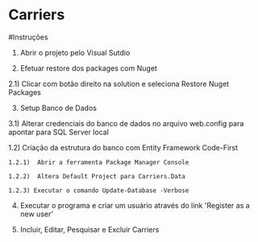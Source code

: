 # Carriers

#Instruções

1) Abrir o projeto pelo Visual Sutdio

2) Efetuar restore dos packages com Nuget

  2.1) Clicar com botão direito na solution e seleciona Restore Nuget Packages
  
3) Setup Banco de Dados

  3.1) Alterar credenciais do banco de dados no arquivo web.config para apontar para SQL Server local
  
  1.2) Criação da estrutura do banco com Entity Framework Code-First
    
    1.2.1)  Abrir a ferramenta Package Manager Console
    
    1.2.2)  Altera Default Project para Carriers.Data
    
    1.2.3) Executar o comando Update-Database -Verbose
    
4) Executar o programa e criar um usuário através do link 'Register as a new user'

5) Incluir, Editar, Pesquisar e Excluir Carriers
